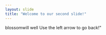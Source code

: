 ```yaml
---
layout: slide
title: "Welcome to our second slide!"
---
```

blossomwill well
Use the left arrow to go back!"
